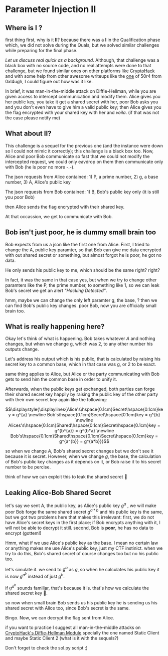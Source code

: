 # Parameter Injection II

## Where is I ?
first thing first, why is it **II**? because there was a **I** in the Qualification phase which, we did not solve during the Quals, but we solved similar challenges while preparing for the final phase.

*Let us discuss real quick as a background*. Although, that challenge was a black box with no source code, and no real attempts were done to that challenge, but we found similar ones on other platforms like [CryptoHack](https://cryptohack.org/challenges/diffie-hellman/) and with some help from other awesome writeups like the [one](https://s00ra.github.io/ctfs/icmtccrypto/#parameter-injection) of 50r4 from 0xl4ugh, I could figure out how was it like.

In brief, it was man-in-the-middle attack on Diffie-Hellman, while you are given access to intercept communication and modify them. Alice gives you her public key, you take it get a shared secret with her, poor Bob asks you and you don't even have to give him a valid public key; then Alice gives you the flag encrypted with your shared key with her and *voila*. (if that was not the case please notify me)

## What about II?
This challenge is a sequel for the previous one (and the instance were down so I could not mimic it correctly); this challenge is a black box too. Now, Alice and poor Bob communicate so fast that we could not modify the intercepted request, we could only eavdrop on them then communicate only with Bob (he is poor no more -.-). 

The json requests from Alice contained: 1) P, a prime number, 2) g, a base number, 3) A, Alice's public key

The json requests from Bob contained: 1) B, Bob's public key only (it is still you poor Bob)

then Alice sends the flag encrypted with their shared key.

At that occassion, we get to communicate with Bob.


## Bob isn't just poor, he is dummy small brain too

Bob expects from us a json like the first one from Alice. First, I tried to change the A, public key paramter, so that Bob can give me data encrypted with out shared secret or something, but almost forgot he is poor, he got no data.

He only sends his public key to me, which should be the same right? right?

In fact, it was the same in that case yes, but when we try to change other paramters like the P, the prime number, to something like 1, so we can leak Bob's secret we get an alert *"Hacking Detected"*. 

hmm, maybe we can change the only left paramter g, the base, ? then we can find Bob's public key changes. poor Bob, now you are officially small brain too.


## What is really happening here?
Okay let's think of what is happening. Bob takes whatever *A* and nothing changes, but when we change g, which was 2, to any other number his outputs change.

Let's address his output which is his public, that is calculated by raising his secret key to a common base, which in that case was g, or 2 to be exact.

same thing applies to Alice, but Alice or the party communicating with Bob gets to send him the common base in order to unify it.

Afterwards, when the public keys get exchanged, both parties can forge their shared secret key happily by raising the public key of the other party with their own secret key again like the following:

$$\displaystyle{\displaylines{Alice's\hspace{0.1cm}Secret\hspace{0.1cm}key = g^{a} \newline Bob's\hspace{0.1cm}Secret\hspace{0.1cm}key = g^{b} \newline Alices's\hspace{0.1cm}Shared\hspace{0.1cm}Secret\hspace{0.1cm}key = g^{b^{a}} = g^{b*a}  \newline Bob's\hspace{0.1cm}Shared\hspace{0.1cm}Secret\hspace{0.1cm}key = g^{a^{b}} = g^{a*b}}}$$

so when we change *A*, Bob's shared secret changes but we don't see it because it is secret. However, when we change *g*, the base, the calculation of Bob's public key changes as it depends on it, or Bob raise it to his secret number to be percise.

think of how we can exploit this to leak the shared secret 🤔

## Leaking Alice-Bob Shared Secret

let's say we sent A, the public key, as Alice's public key $g^{a}$ , we will make poor Bob forge the same shared secret $g^{a*b}$ and his public key is the same, but we got two problems here that makes this irrelevant: first, we do not have Alice's secret keys in the first place; if Bob encrypts anything with it, I will not be able to decrypt it still. second, Bob is **poor**, he has no data to encrypt (gottem!) 

Hmm, what if we use Alice's public key as the base. I mean no certain law or anything makes me use Alice's public key, just my CTF instinict. when we try to do this, Bob's shared secret of course changes too but no his public too.

let's simulate it. we send to $g^{a}$ as $g$, so when he calculates his public key it is now $g^{a^{b}}$ instead of just $g^{b}$.

if $g^{a^{b}}$ sounds familiar, that's because it is. that's how we calculate the shared secret key 🤩.

so now when small brain Bob sends us his public key he is sending us his shared secret with Alice too, since Bob's secret is the same.

Bingo. Now, we can decrypt the flag sent from Alice.


if you want to practice I suggest all man-in-the-middle attacks on [CryptoHack's Diffie-Hellman Module](https://cryptohack.org/challenges/diffie-hellman/) specially the one named Static Client and maybe Static Client 2 (what is it with the sequels?)


Don't forget to check the sol.py script ;) 